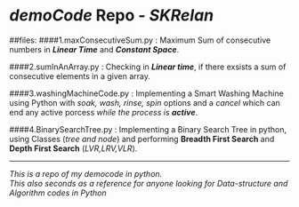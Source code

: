# _demoCode_ Repo - _SKRelan_ 

##files:
####1.maxConsecutiveSum.py : 
Maximum Sum of consecutive numbers in **_Linear Time_** and **_Constant Space_**. 

####2.sumInAnArray.py :
Checking in **_Linear time_**, if there exsists a sum of consecutive elements in a given array.

####3.washingMachineCode.py :
Implementing a Smart Washing Machine using Python with _soak, wash, rinse, spin_ options and a _cancel_ which can end any active porcess _while the process is **active**_.

####4.BinarySearchTree.py :
Implementing a Binary Search Tree in python, using Classes (_tree and node_) and performing **Breadth First Search** and **Depth First Search** (_LVR,LRV,VLR_).

---
_This is a repo of my democode in python._  
_This also seconds as a reference for anyone looking for Data-structure and Algorithm codes in Python_
